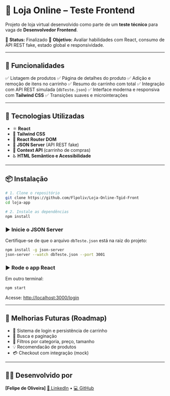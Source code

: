 # 🍭 Loja Online – Teste Frontend

Projeto de loja virtual desenvolvido como parte de um **teste técnico** para vaga de **Desenvolvedor Frontend**.

🚧 **Status:** Finalizado
🎯 **Objetivo:** Avaliar habilidades com React, consumo de API REST fake, estado global e responsividade.

---

## 🚀 Funcionalidades

✅ Listagem de produtos
✅ Página de detalhes do produto
✅ Adição e remoção de itens no carrinho
✅ Resumo do carrinho com total
✅ Integração com API REST simulada (`dbTeste.json`)
✅ Interface moderna e responsiva com **Tailwind CSS**
✅ Transições suaves e microinterações

---

## 🧱 Tecnologias Utilizadas

* ⚛️ **React**
* 🎨 **Tailwind CSS**
* 🔁 **React Router DOM**
* 🔧 **JSON Server** (API REST fake)
* 🧠 **Context API** (carrinho de compras)
* ♿️ **HTML Semântico e Acessibilidade**

---

## 📦 Instalação

```bash
# 1. Clone o repositório
git clone https://github.com/Flpoliv/Loja-Online-Tgid-Front
cd loja-app

# 2. Instale as dependências
npm install
```

### ▶️ Inicie o JSON Server

Certifique-se de que o arquivo `dbTeste.json` está na raiz do projeto:

```bash
npm install -g json-server
json-server --watch dbTeste.json --port 3001
```

### ▶️ Rode o app React

Em outro terminal:

```bash
npm start
```

Acesse: [http://localhost:3000/login](http://localhost:3001/produtos)

---

## 🔮 Melhorias Futuras (Roadmap)

* 🔐 Sistema de login e persistência de carrinho
* 🔎 Busca e paginação
* 🧹 Filtros por categoria, preço, tamanho
* 💡 Recomendacão de produtos
* 💳 Checkout com integração (mock)

---

## 👨‍💻 Desenvolvido por

**\[Felipe de Oliveira]**
[🔗 LinkedIn](www.linkedin.com/in/felipe-oliveira-flp) • [💻 GitHub](https://github.com/Flpoliv)

